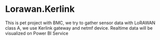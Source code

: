 # Lorawan.Kerlink
This is pet project with BMC, we try to gather sensor data with LoRAWAN class A, we use Kerlink gateway and netmf device. Realtime data will be visualized on Power BI Service
